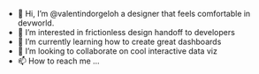 - 👋 Hi, I’m @valentindorgeloh a designer that feels comfortable in devworld. 
- 👀 I’m interested in frictionless design handoff to developers
- 🌱 I’m currently learning how to create great dashboards
- 💞️ I’m looking to collaborate on cool interactive data viz
- 📫 How to reach me ...

<!---
valentindorgeloh/valentindorgeloh is a ✨ special ✨ repository because its `README.md` (this file) appears on your GitHub profile.
You can click the Preview link to take a look at your changes.
--->
